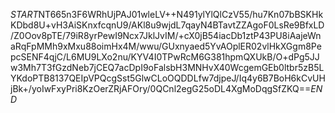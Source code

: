 $START$NT665n3F6WRhUjPAJ01wleLV++N491ylYlQlCzV55/hu7Kn07bBSKHkKDbd8U+vH3AiSKnxfcqnU9/AKl8u9wjdL7qayN4BTavtZZAgoF0LsRe9BfxLD/Z0Oov8pTE/79iR8yrPewI9Ncx7JklJvIM/+cX0jB54iacDb1ztP43PU8iAajeWnaRqFpMMh9xMxu88oimHx4M/wwu/GUxnyaed5YvAOplER02vlHkXGgm8PepcSENF4qjC/L6MU9LXo2nu/KYV4I0TPwRcM6G381hpmQXUkB/O+dPg5JJw3Mh7T3fGzdNeb7jCEQ7acDpI9oFalsbH3MNHvX40WcgemGEb0ltbr5zB5LYKdoPTB8137QEIpVPQcgSst5GlwCLoOQDDLfw7djpeJ/Iq4y6B7BoH6kCvUHjBk+/yoIwFxyPri8KzOerZRjAFOry/0QCnl2egG25oDL4XgMoDqgSfZKQ==$END$